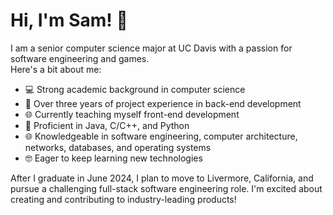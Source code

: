 # Hi, I'm Sam! 👋

I am a senior computer science major at UC Davis with a passion for software engineering and games.  
Here's a bit about me:

- 💻 Strong academic background in computer science
- 🚀 Over three years of project experience in back-end development
- 🌐 Currently teaching myself front-end development
- 🔧 Proficient in Java, C/C++, and Python
- 🌐 Knowledgeable in software engineering, computer architecture, networks, databases, and operating systems
- 🤓 Eager to keep learning new technologies

After I graduate in June 2024, I plan to move to Livermore, California, and pursue a challenging full-stack software engineering role. I'm excited about creating and contributing to industry-leading products!

